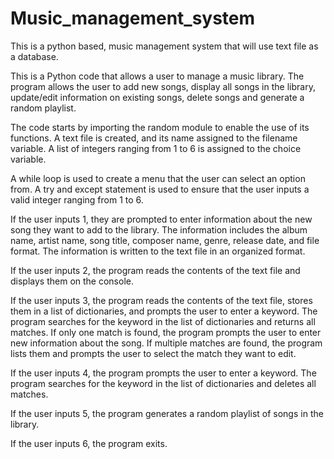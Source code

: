 # Music_management_system
This is a python based, music management system that will use text file as a database.

This is a Python code that allows a user to manage a music library. The program allows the user to add new songs, display all songs in the library, update/edit information on existing songs, delete songs and generate a random playlist.

The code starts by importing the random module to enable the use of its functions. A text file is created, and its name assigned to the filename variable. A list of integers ranging from 1 to 6 is assigned to the choice variable.

A while loop is used to create a menu that the user can select an option from. A try and except statement is used to ensure that the user inputs a valid integer ranging from 1 to 6.

If the user inputs 1, they are prompted to enter information about the new song they want to add to the library. The information includes the album name, artist name, song title, composer name, genre, release date, and file format. The information is written to the text file in an organized format.

If the user inputs 2, the program reads the contents of the text file and displays them on the console.

If the user inputs 3, the program reads the contents of the text file, stores them in a list of dictionaries, and prompts the user to enter a keyword. The program searches for the keyword in the list of dictionaries and returns all matches. If only one match is found, the program prompts the user to enter new information about the song. If multiple matches are found, the program lists them and prompts the user to select the match they want to edit.

If the user inputs 4, the program prompts the user to enter a keyword. The program searches for the keyword in the list of dictionaries and deletes all matches.

If the user inputs 5, the program generates a random playlist of songs in the library.

If the user inputs 6, the program exits.

